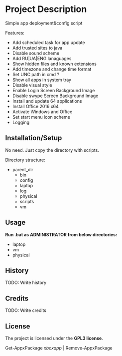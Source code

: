 # Project Description

Simple app deployment&config script
  
Features:

* Add scheduled task for app update
* Add trusted sites to java
* Disable sound scheme
* Add RU|UA|ENG lanaguages
* Show hidden files and known extensions
* Add timezone and change time format
* Set UNC path in cmd ?
* Show all apps in system tray
* Disable visual style
* Enable Login Screen Background Image
* Disable swype Screen Background Image
* Install and update 64 applications
* Install Office 2016 x64
* Activate Windows and Office
* Set start menu icon scheme
* Logging


## Installation/Setup
No need. Just copy the directory with scripts.

Directory structure:

* parent_dir
    * bin
    * config
    * laptop
    * log
    * physical
    * scripts
    * vm

## Usage

**Run .bat as ADMINISTRATOR from below directories:**  
* laptop
* vm
* physical

## History

TODO: Write history

## Credits

TODO: Write credits

## License

The project is licensed under the **GPL3 license**.  


Get-AppxPackage *xboxapp* | Remove-AppxPackage